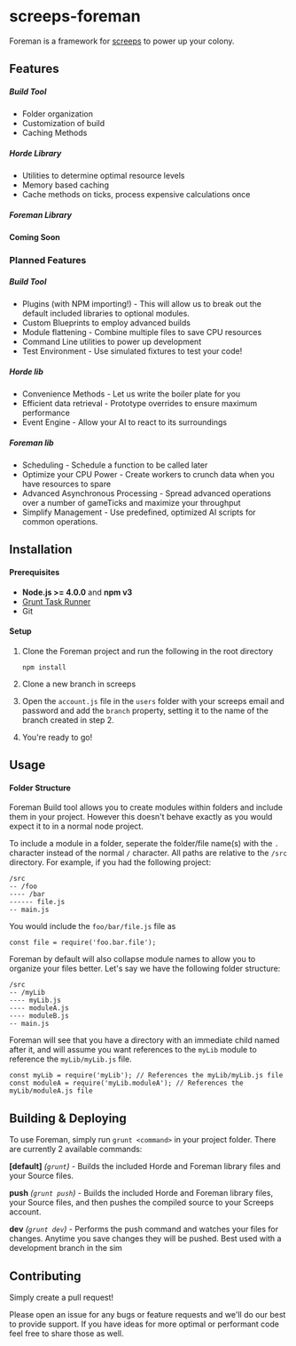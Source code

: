 # screeps-foreman
Foreman is a framework for [screeps](https://screeps.com/) to power up your colony.

## Features

##### Build Tool
- Folder organization
- Customization of build
- Caching Methods

##### Horde Library

- Utilities to determine optimal resource levels
- Memory based caching
- Cache methods on ticks, process expensive calculations once

##### Foreman Library

**Coming Soon**

### Planned Features

##### Build Tool
- Plugins (with NPM importing!) - This will allow us to break out the default included libraries to optional modules.
- Custom Blueprints to employ advanced builds
- Module flattening - Combine multiple files to save CPU resources
- Command Line utilities to power up development
- Test Environment - Use simulated fixtures to test your code!

##### Horde lib

- Convenience Methods - Let us write the boiler plate for you
- Efficient data retrieval - Prototype overrides to ensure maximum performance
- Event Engine - Allow your AI to react to its surroundings 

##### Foreman lib

- Scheduling - Schedule a function to be called later
- Optimize your CPU Power - Create workers to crunch data when you have resources to spare
- Advanced Asynchronous Processing - Spread advanced operations over a number of gameTicks and maximize your throughput
- Simplify Management - Use predefined, optimized AI scripts for common operations.

## Installation

#### Prerequisites

- **Node.js >= 4.0.0** and **npm v3**
- [Grunt Task Runner](https://gruntjs.com/)
- Git

#### Setup

1. Clone the Foreman project and run the following in the root directory

    ```
    npm install
    ```

2. Clone a new branch in screeps
3. Open the `account.js` file in the `users` folder with your screeps email and password and add the `branch` property, setting it to the name of the branch created in step 2.
4. You're ready to go!

## Usage

#### Folder Structure

Foreman Build tool allows you to create modules within folders and include them in your project. However this doesn't behave exactly as you would expect it to in a normal node project.
 
To include a module in a folder, seperate the folder/file name(s) with the `.` character instead of the normal `/` character. All paths are relative to the `/src` directory. For example, if you had the following project:

```
/src
-- /foo
---- /bar
------ file.js
-- main.js
```

You would include the `foo/bar/file.js` file as

```
const file = require('foo.bar.file'); 
```

Foreman by default will also collapse module names to allow you to organize your files better. Let's say we have the following folder structure:

```
/src
-- /myLib
---- myLib.js
---- moduleA.js
---- moduleB.js
-- main.js
```

Foreman will see that you have a directory with an immediate child named after it, and will assume you want references to the `myLib` module to reference the `myLib/myLib.js` file.
 
 ```
 const myLib = require('myLib'); // References the myLib/myLib.js file
 const moduleA = require('myLib.moduleA'); // References the myLib/moduleA.js file
 ```

## Building & Deploying

To use Foreman, simply run `grunt <command>` in your project folder. There are currently 2 available commands:

**[default]** *(`grunt`)* - Builds the included Horde and Foreman library files and your Source files.

**push** *(`grunt push`)* - Builds the included Horde and Foreman library files, your Source files, and then pushes the compiled source to your Screeps account.

**dev** *(`grunt dev`)* - Performs the push command and watches your files for changes. Anytime you save changes they will be pushed. Best used with a development branch in the sim

## Contributing

Simply create a pull request!

Please open an issue for any bugs or feature requests and we'll do our best to provide support. If you have ideas for more optimal or performant code feel free to share those as well.


